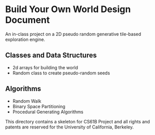 # Build Your Own World Design Document

An in-class project on a 2D pseudo random generative tile-based exploration engine.


## Classes and Data Structures
- 2d arrays for building the world
- Random class to create pseudo-random seeds

## Algorithms
- Random Walk 
- Binary Space Partitioning
- Procedural Generating Algorithms

This directory contains a skeleton for CS61B Project and all rights and patents are reserved for the
University of California, Berkeley.